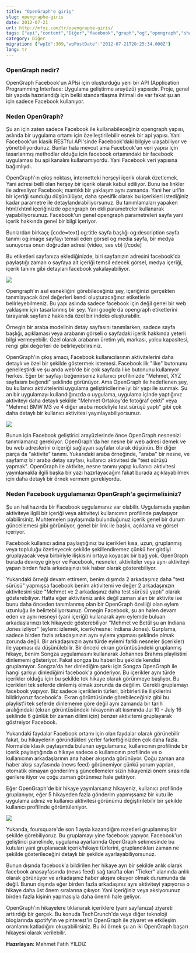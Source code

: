 ```yaml
---
title: "OpenGraph'e giriş"
slug: opengraphe-giris
date: 2012-07-21
url: http://mfyz.com/tr/opengraphe-giris/
tags: ["api","content","Diğer","facebook","graph","og","opengraph","share","social"]
category: Diğer
migration: {"wpId":309,"wpPostDate":"2012-07-21T20:25:34.000Z"}
lang: tr
---
```


### OpenGraph nedir?

OpenGraph Facebook'un APIsi için oluşturduğu yeni bir API (Application Programming Interface: Uygulama geliştirme arayüzü) yapısıdır. Proje, genel bir yapıda hazırlandığı için belki standartlaşma ihtimali de var fakat şu an için sadece Facebook kullanıyor.

### Neden OpenGraph?

Şu an için zaten sadece Facebook ile kullanabileceğiniz opengraph yapısı, aslında bir uygulama ortamı için özelleştirilebilir esnek bir api yapısı. Yani Facebook'un klasik RESTful API'sinde Facebook'daki bilgiye ulaşabiliyor ve yönetbiliyordunuz. Bunlar hala mevcut ama Facebook'un veri yapısı için tasarlanmış methodlar olduğu için facebook ortamındaki bir facebook uygulaması bu api kanalını kullanamıyordu. Yani Facebook veri yapısına bağımlıydı.

OpenGraph'ın çıkış noktası, internetteki herşeyi içerik olarak özetlemek. Yani adresi belli olan herşey bir içerik olarak kabul ediliyor. Bunu ise linkler ile adresliyor Facebook; mantıklı bir yaklaşım aynı zamanda. Yani her url'in bir içeriği sunduğu düşünülüyor, daha spesifik olarak bu içerikleri istediğiniz kadar parametre ile detaylandırabiliyorsunuz. Bu tanımlamaları yapaken html/xhtml içeriğinizde opengraph ön ekli parametreler kullanarak yapabiliyorsunuz. Facebook'un genel opengraph parametreleri sayfa yani içerik hakkında genel bir bilgi içeriyor.

Bunlardan birkaçı; [code=text] og:title sayfa başlığı og:description sayfa tanımı og:image sayfayı temsil eden görsel og:media sayfa, bir medya sunuyorsa onun doğrudan adresi (video, ses vb) [/code]

Bu etiketleri sayfanıza eklediğinizde, biri sayfanızın adresini facebook'da paylaştığı zaman o sayfaya ait içeriği temsil edecek görsel, medya içeriği, içerik tanımı gibi detayları facebook yakalayabiliyor.

![](/images/archive/tr/2012/07/og-feed-story.gif)

Opengraph'ın asıl esnekliğini görebileceğiniz şey, içeriğinizi gerçekten tanımlayacak özel değerleri kendi oluşturacağınız etiketlerle belirleyebilmeniz. Bu yapı aslında sadece facebook için değil genel bir web yaklaşımı için tasarlanmış bir şey. Yani google da opengraph etiketlerini tarayarak sayfanız hakkında özel bir indeks oluşturabilir.

Örnegin bir araba modelinin detay sayfasını tanımlarken, sadece sayfa başlığı, açıklaması veya arabanın görseli o sayfadaki içerik hakkında yeterli bilgi vermeyebilir. Özel olarak arabanın üretim yılı, markası, yolcu kapasitesi, rengi gibi değerleri de belirleyebilirsiniz.

OpenGraph'ın çıkış amacı, Facebook kullanıcılarının aktivitelerini daha detaylı ve özel bir şekilde göstermek istemesi. Facebook ilk "like" butonunu genelleştirdi ve şu anda web'de bir çok sayfada like butonunu kullanıyor herkes. Eğer bir sayfayı beğenirseniz kullanıcı profilinizde "Mehmet, XYZ sayfasını beğendi" şeklinde görünüyor. Ama OpenGraph ile hedeflenen şey, bu kullanıcı aktivitelerini uygulama geliştiricilerine iyi bir yapı ile sunmak. Şu an bir uygulamayı kullandığınızda o uygulama, uygulama içinde yaptığınız aktiviteyi daha detaylı şekilde "Mehmet Ortakoy'de fotoğraf çekti" veya "Mehmet BMW M3 ve 4 diğer araba modeliyle test sürüşü yaptı" gibi çok daha detaylı bir kullanıcı aktivitesi yayınlayabiliyorsunuz.

![](/images/archive/tr/2012/07/grouped-stories.gif)

Bunun için Facebook geliştirici arayüzlerinde önce OpenGraph nesnenizi tanımlamanız gerekiyor. OpenGraph'da her nesne bir web adresi demek ve bu web adreslerini o içeriği sağlayan sayfalar olarak düşünün. Bir diğer parça da "aktivite" tanımı. Yukarıdaki araba örneğinde, "araba" bir nesne, ve sayfamız bir araba detay sayfası, kullanıcı aktivitesi de "test sürüşü yapmak". OpenGraph ile aktivite, nesne tanımı yapıp kullanıcı aktivitesi yayınlamakla ilgili başka bir yazı hazırlayacağım fakat burada açıklayabilmek için daha detaylı bir örnek vermem gerekiyordu.

### Neden Facebook uygulamanızı OpenGraph'a geçirmelisiniz?

Şu an halihazırda bir Facebook uygulamanız var olabilir. Uygulamada yapılan aktiviteye ilgili bir içeriği veya aktiviteyi kullanıcının profilinde paylaşıyor olabilirsiniz. Muhtemelen paylaşımda bulunduğunuz içerik genel bir durum güncellemesi gibi görünüyor, genel bir link ile başlık, açıklama ve görsel içeriyor.

Facebook kullanıcı adına paylaştığınız bu içerikleri kısa, uzun, gruplanmış veya topluluğu özetleyecek şekilde şekillendiremez çünkü her girdiyi gruplayacak veya birbiriyle ilişkisini ortaya koyacak bir bağ yok. OpenGraph burada devreye giriyor ve Facebook, nesneler, aktiviteler veya aynı aktiviteyi yapan birden fazla arkadaşınızı tek haber olarak gösterebiliyor.

Yukarıdaki örneği devam ettirsem, benim dışımda 2 arkadaşınız daha "test sürüsü" yapmışsa facebook benim aktivitemi ve değer 2 arkadaşınızın aktivitesini size "Mehmet ve 2 arkadaşınız daha test sürüsü yaptı" olarak gösterebiliyor. Hatta eğer aktiviteniz anlık değil zaman alan bir aktivite ise bunu daha önceden tanımlanmış olan bir OpenGraph özelliği olan eylem uzunluğu ile belirtebiliyorsunuz. Örnegin Facebook, şu an halen devam eden ve aynı nesneyi (yani içeriği) kullanarak aynı eylemde buluan arkadaşlarınızı tek hikayede gösterebiliyor "Mehmet ve Betül şu an Indiana Jones izliyor" (eylem: izlemek, icerik/nesne: Indiana Jones). Gurplama, sadece birden fazla arkadaşınızın aynı eylemı yapması şeklinde olmak zorunda değil. Bir arkadaşınızın aynı türde eylemi farklı nesneler (içerikler) ile yapması da düşünülebilir. Bir önceki ekran görüntüsündeki gruplanmış hikaye, benim Songza uygulamasını kullanarak Johannes Brahms playlistini dinlememi gösteriyor. Fakat songza bu haberi bu şekilde kendisi gruplamıyor. Songza'da her dinlediğim şarkı için Songza OpenGraph ile hangi şarkıyı dinlediğimi facebook'a gönderiyor. Bu içerikler aynı türde içerikler olduğu için bu şekilde tek hikaye olarak görünmeye başlıyor. Bu içerikleri tek seferde dinlemiş olmak zorunda da değilim. Gerekli gruplamayı facebook yapıyor. Biz sadece içeriklerin türleri, birbirleri ile ilişkilerini bildiriyoruz facebook'a. Ekran görüntüsünde görebileceğiniz gibi bu playlist'i tek seferde dinlememe göre değil aynı zamanda bir tarih aralığındaki (ekran görüntüsündeki hikayenin alt kısmında Jul 10 - July 16 şeklinde 6 günlük bir zaman dilimi için) benzer aktivitemi gruplayarak göstreiyor Facebook.

Yukarıdaki faydalar Facebook ortamı için olan faydalar olarak görünebilir fakat, bu hikayelerin göründükleri yerler farkettiğinizden çok daha fazla. Normalde klasik paylaşımda bulunan uygulamanız, kullanıcının profilinde bir içerik paylaştığında o hikaye sadece o kullanıcının profilinde ve o kullanıcının arkadaşlarının ana haber akışında görünüyor. Çoğu zaman ana haber akışı sayfasında (news feed) görünemiyor çünkü yorum yapılan, otomatik olmayan gönderilmiş güncellemeler sizin hikayenizi önem sırasında gerilere itiyor ve çoğu zaman görünmez hale getiriyor.

Eğer OpenGraph'de bir hikaye yayınlarsanız hikayeniz, kullanıcı profilinde gruplanıyor, eğer 5 hikayeden fazla gönderim yapmışsanız bir kutu ile uygulama adınız ve kullanıcı aktivitesi görünümü değiştirilebilir bir şekilde kullanıcı profilinde görüntüleniyor.

![](/images/archive/tr/2012/07/badges.gif)

Yukarıda, foursquare'de son 1 ayda kazandığım rozetleri gruplanmış bir şekilde görebiliyoruz. Bu gruplamayı yine facebook yapıyor. Facebook'un geliştirici panelinde, uygulama ayarlarında OpenGraph sekmesinde bu kutuları yani gruplanacak içerik/hikaye türlerini, gruplandıkları zaman ne şekilde gösterileceğini detaylı bir şekilde ayarlayabiliyorsunuz.

Bunun dışında facebook'a bildirilen her hikaye ayrı bir şekilde anlık olarak facebook anasayfasında (news feed) sağ tarafta olan "Ticker" alanında anlık olarak görünüyor ve arkadaşınız haber akışını okuyor olmak durumunda da değil. Bunun dışında eğer birden fazla arkadaşınız aynı aktiviteyi yapıyorsa o hikaye daha üst önem sıralarına çıkıyor. Yani içeriğiniz veya aksiyonunuz birden fazla kişinin yapmasıyla daha önemli hale geliyor.

OpenGraph'ın hikayelere tıklanarak içeriklere (yani sayfanıza) ziyareti arttırdığı bir gerçek. Bu konuda TechCrunch'da veya diğer teknoloji bloglarında spotify'ın ve pinterest'in OpenGraph ile ziyaret ve etkileşim oranlarını katladığını okuyabilirsiniz. Bu iki örnek şu an iki OpenGraph başarı hikayesi olarak verilebilir.

**Hazırlayan:** Mehmet Fatih YILDIZ